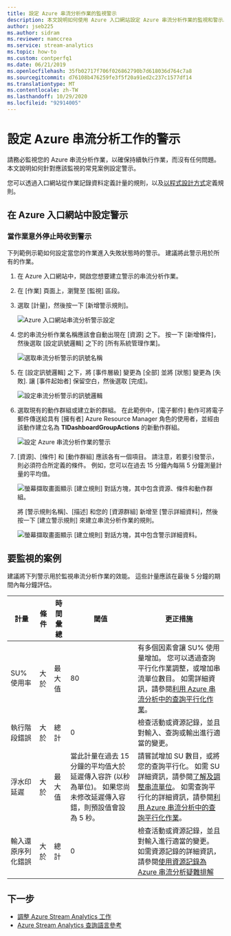 ```yaml
---
title: 設定 Azure 串流分析作業的監視警示
description: 本文說明如何使用 Azure 入口網站設定 Azure 串流分析作業的監視和警示。
author: jseb225
ms.author: sidram
ms.reviewer: mamccrea
ms.service: stream-analytics
ms.topic: how-to
ms.custom: contperfq1
ms.date: 06/21/2019
ms.openlocfilehash: 35fb02717f706f026862790b7d618036d764c7a8
ms.sourcegitcommit: d76108b476259fe3f5f20a91ed2c237c1577df14
ms.translationtype: MT
ms.contentlocale: zh-TW
ms.lasthandoff: 10/29/2020
ms.locfileid: "92914005"
---
```

# <a name="set-up-alerts-for-azure-stream-analytics-jobs"></a>設定 Azure 串流分析工作的警示

請務必監視您的 Azure 串流分析作業，以確保持續執行作業，而沒有任何問題。 本文說明如何針對應該監視的常見案例設定警示。 

您可以透過入口網站從作業記錄資料定義計量的規則，以及[以程式設計方式](https://code.msdn.microsoft.com/windowsazure/Receive-Email-Notifications-199e2c9a)定義規則。

## <a name="set-up-alerts-in-the-azure-portal"></a>在 Azure 入口網站中設定警示
### <a name="get-alerted-when-a-job-stops-unexpectedly"></a>當作業意外停止時收到警示

下列範例示範如何設定當您的作業進入失敗狀態時的警示。 建議將此警示用於所有的作業。

1. 在 Azure 入口網站中，開啟您想要建立警示的串流分析作業。

2. 在 [作業] 頁面上，瀏覽至 [監視] 區段。  

3. 選取 [計量]，然後按一下 [新增警示規則]。

   ![Azure 入口網站串流分析警示設定](./media/stream-analytics-set-up-alerts/stream-analytics-set-up-alerts.png)  

4. 您的串流分析作業名稱應該會自動出現在 [資源] 之下。 按一下 [新增條件]，然後選取 [設定訊號邏輯] 之下的 [所有系統管理作業]。

   ![選取串流分析警示的訊號名稱](./media/stream-analytics-set-up-alerts/stream-analytics-condition-signal.png)  

5. 在 [設定訊號邏輯] 之下，將 [事件層級] 變更為 [全部] 並將 [狀態] 變更為 [失敗]. 讓 [事件起始者] 保留空白，然後選取 [完成]。

   ![設定串流分析警示的訊號邏輯](./media/stream-analytics-set-up-alerts/stream-analytics-configure-signal-logic.png) 

6. 選取現有的動作群組或建立新的群組。 在此範例中，[電子郵件] 動作可將電子郵件傳送給具有 [擁有者] Azure Resource Manager 角色的使用者，並經由該動作建立名為 **TIDashboardGroupActions** 的新動作群組。

   ![設定 Azure 串流分析作業的警示](./media/stream-analytics-set-up-alerts/stream-analytics-add-group-email-action.png)

7. [資源]、[條件] 和 [動作群組] 應該各有一個項目。 請注意，若要引發警示，則必須符合所定義的條件。 例如，您可以在過去 15 分鐘內每隔 5 分鐘測量計量的平均值。

   ![螢幕擷取畫面顯示 [建立規則] 對話方塊，其中包含資源、條件和動作群組。](./media/stream-analytics-set-up-alerts/stream-analytics-create-alert-rule-2.png)

   將 [警示規則名稱]、[描述] 和您的 [資源群組] 新增至 [警示詳細資料]，然後按一下 [建立警示規則] 來建立串流分析作業的規則。

   ![螢幕擷取畫面顯示 [建立規則] 對話方塊，其中包含警示詳細資料。](./media/stream-analytics-set-up-alerts/stream-analytics-create-alert-rule.png)
   
## <a name="scenarios-to-monitor"></a>要監視的案例

建議將下列警示用於監視串流分析作業的效能。 這些計量應該在最後 5 分鐘的期間內每分鐘評估。

|計量|條件|時間彙總|閾值|更正措施|
|-|-|-|-|-|
|SU% 使用率|大於|最大值|80|有多個因素會讓 SU% 使用量增加。 您可以透過查詢平行化作業調整，或增加串流單位數目。 如需詳細資訊，請參閱[利用 Azure 串流分析中的查詢平行化作業](stream-analytics-parallelization.md)。|
|執行階段錯誤|大於|總計|0|檢查活動或資源記錄，並且對輸入、查詢或輸出進行適當的變更。|
|浮水印延遲|大於|最大值|當此計量在過去 15 分鐘的平均值大於延遲傳入容許 (以秒為單位)。 如果您尚未修改延遲傳入容錯，則預設值會設為 5 秒。|請嘗試增加 SU 數目，或將您的查詢平行化。 如需 SU 詳細資訊，請參閱[了解及調整串流單位](stream-analytics-streaming-unit-consumption.md#how-many-sus-are-required-for-a-job)。 如需查詢平行化的詳細資訊，請參閱[利用 Azure 串流分析中的查詢平行化作業](stream-analytics-parallelization.md)。|
|輸入還原序列化錯誤|大於|總計|0|檢查活動或資源記錄，並且對輸入進行適當的變更。 如需資源記錄的詳細資訊，請參閱[使用資源記錄為 Azure 串流分析疑難排解](stream-analytics-job-diagnostic-logs.md)|

## <a name="next-steps"></a>下一步

* [調整 Azure Stream Analytics 工作](stream-analytics-scale-jobs.md)
* [Azure Stream Analytics 查詢語言參考](https://docs.microsoft.com/stream-analytics-query/stream-analytics-query-language-reference)

